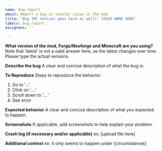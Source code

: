 ```yaml
---
name: Bug report
about: Report a bug or similar issue in the mod
title: 'Bug [MC Version goes here as well]: ISSUE NAME HERE'
labels: bug-report
assignees: ''

---
```


**What version of the mod, Forge/Neoforge and Minecraft are you using?**
Note that ‘latest’ is not a valid answer here, as the latest changes over time. Please type the actual versions.

**Describe the bug**
A clear and concise description of what the bug is.

**To Reproduce**
Steps to reproduce the behavior:
1. Go to '...'
2. Click on '....'
3. Scroll down to '....'
4. See error

**Expected behavior**
A clear and concise description of what you expected to happen.

**Screenshots**
If applicable, add screenshots to help explain your problem.

**Crash log (if necessary and/or applicable)**
ex: [upload file here]

**Additional context**
ex: it only seems to happen under [circumstances]

